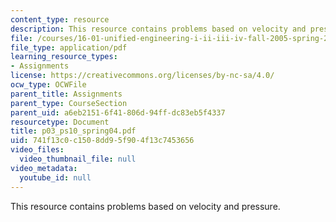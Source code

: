 ```yaml
---
content_type: resource
description: This resource contains problems based on velocity and pressure.
file: /courses/16-01-unified-engineering-i-ii-iii-iv-fall-2005-spring-2006/741f13c0c1508dd95f904f13c7453656_p03_ps10_spring04.pdf
file_type: application/pdf
learning_resource_types:
- Assignments
license: https://creativecommons.org/licenses/by-nc-sa/4.0/
ocw_type: OCWFile
parent_title: Assignments
parent_type: CourseSection
parent_uid: a6eb2151-6f41-806d-94ff-dc83eb5f4337
resourcetype: Document
title: p03_ps10_spring04.pdf
uid: 741f13c0-c150-8dd9-5f90-4f13c7453656
video_files:
  video_thumbnail_file: null
video_metadata:
  youtube_id: null
---
```

This resource contains problems based on velocity and pressure.